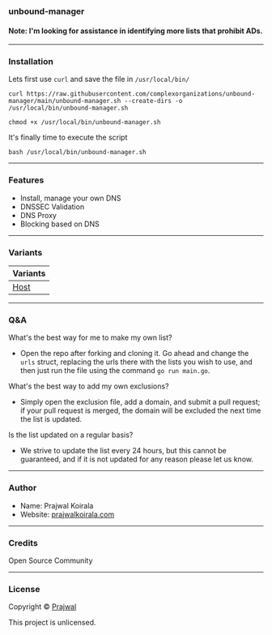 ### unbound-manager

#### Note: I'm looking for assistance in identifying more lists that prohibit ADs.
---
### Installation
Lets first use `curl` and save the file in `/usr/local/bin/`
```
curl https://raw.githubusercontent.com/complexorganizations/unbound-manager/main/unbound-manager.sh --create-dirs -o /usr/local/bin/unbound-manager.sh
```
```
chmod +x /usr/local/bin/unbound-manager.sh
```
It's finally time to execute the script
```
bash /usr/local/bin/unbound-manager.sh
```
---
### Features
- Install, manage your own DNS
- DNSSEC Validation
- DNS Proxy
- Blocking based on DNS

---
### Variants
| Variants               |
| ---------------------  |
| [Host](https://raw.githubusercontent.com/complexorganizations/unbound-manager/main/configs/host) |

---
### Q&A
What's the best way for me to make my own list?
- Open the repo after forking and cloning it. Go ahead and change the `urls` struct, replacing the urls there with the lists you wish to use, and then just run the file using the command `go run main.go`.

What's the best way to add my own exclusions?
- Simply open the exclusion file, add a domain, and submit a pull request; if your pull request is merged, the domain will be excluded the next time the list is updated.

Is the list updated on a regular basis?
- We strive to update the list every 24 hours, but this cannot be guaranteed, and if it is not updated for any reason please let us know.

---
### Author
* Name: Prajwal Koirala
* Website: [prajwalkoirala.com](https://www.prajwalkoirala.com)

---
### Credits
Open Source Community

---
### License
Copyright © [Prajwal](https://github.com/prajwal-koirala)

This project is unlicensed.

